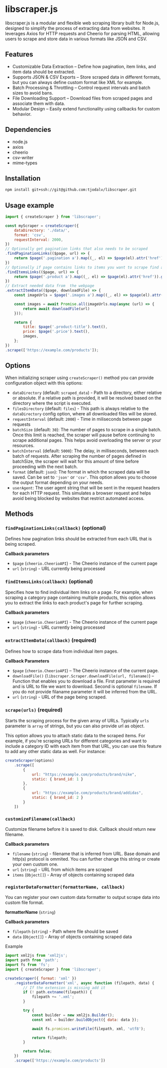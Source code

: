 # libscraper.js

libscraper.js is a modular and flexible web scraping library built for Node.js, designed to simplify the process of extracting data from websites. It leverages Axios for HTTP requests and Cheerio for parsing HTML, allowing users to scrape and store data in various formats like JSON and CSV.

## Features

- Customizable Data Extraction – Define how pagination, item links, and item data should be extracted.
- Supports JSON & CSV Exports – Store scraped data in different formats, but you can always define custom format like XML for example.
- Batch Processing & Throttling – Control request intervals and batch sizes to avoid bans.
- File Downloading Support – Download files from scraped pages and associate them with data.
- Modular Design – Easily extend functionality using callbacks for custom behavior.

## Dependencies

- node.js
- axios
- cheerio
- csv-writer
- mime-types

## Installation

```bash
npm install git+ssh://git@github.com:tjodalv/libscraper.git
```

## Usage example

```js
import { createScraper } from 'libscraper';

const myScraper = createScraper({
    dataDirectory: './data/',
    format: 'csv',
    requestInterval: 2000,
})
// Optionally get pagination links that also needs to be scraped
.findPaginationLinks(($page, url) => {
    return $page('.pagination a').map((_, el) => $page(el).attr('href')).get();
})
// Optionally if page contains links to items you want to scrape find and return array of links
.findItemsLinks(($page, url) => {
    return $page('.product a').map((_, el) => $page(el).attr('href')).get();
})
// Extract needed data from  the webpage
.extractItemData(($page, downloadFile) => {
    const imageUrls = $page('.images a').map((_, el) => $page(el).attr('href')).get();

    const images = await Promise.all(imageUrls.map(async (url) => {
        return await downloadFile(url)
    }));

    return {
        title: $page('.product-title').text(),
        price: $page('.price').text(),
        images,
    };
})
.scrape(['https://example.com/products']);
```

## Options

When initializing scraper using `createScraper()` method you can provide configuration object with this options:

- `dataDirectory` (default: `scraped_data`) - Path to a directory, either relative or absolute. If a relative path is provided, it will be resolved based on the directory where the script is executed.
- `filesDirectory` (default: `files`) - This path is always relative to the `dataDirectory` config option, where all downloaded files will be stored.
- `requestInterval` (default: `2000`) - Time in miliseconds between page requests
- `batchSize` (default: `30`): The number of pages to scrape in a single batch. Once this limit is reached, the scraper will pause before continuing to scrape additional pages. This helps avoid overloading the server or your resources.
- `batchInterval` (default: `5000`): The delay, in milliseconds, between each batch of requests. After scraping the number of pages defined in batchSize, the scraper will wait for this amount of time before proceeding with the next batch.
- `format` (default: `json`): The format in which the scraped data will be saved. Can be set to `'json'` or `'csv'`. This option allows you to choose the output format depending on your needs.
- `userAgent`: The user agent string that will be sent in the request headers for each HTTP request. This simulates a browser request and helps avoid being blocked by websites that restrict automated access.

## Methods

### `findPaginationLinks(callback)` (optional)
Defines how pagination links should be extracted from each URL that is being scraped.

**Callback parameters**
- `$page` (`cheerio.CheerioAPI`) - The Cheerio instance of the current page
- `url` (`string`) - URL currently being processed

### `findItemsLinks(callback)` (optional)
Specifies how to find individual item links on a page. For example, when scraping a category page containing multiple products, this option allows you to extract the links to each product's page for further scraping.

**Callback parameters**
- `$page` (`cheerio.CheerioAPI`) - The Cheerio instance of the current page
- `url` (`string`) - URL currently being processed

### `extractItemData(callback)` (required)
Defines how to scrape data from individual item pages.

**Callback Parameters**
- `$page` (`cheerio.CheerioAPI`) – The Cheerio instance of the current page.
- `downloadFile()` (`libscraper.Scraper.downloadFile(url, filename)`) – Function that enables you to download a file. First parameter is required and is URL to file we want to download. Second is optional `filename`. If you do not provide filaname parameter it will be inferred from the URL.
- `url` (`string`) - URL of the page being scraped.

### `scrape(urls)` (required)
Starts the scraping process for the given array of URLs. Typically `urls` parameter is `array` of strings, but you can also provide url as object.

This option allows you to attach static data to the scraped items. For example, if you're scraping URLs for different categories and want to include a category ID with each item from that URL, you can use this feature to add any other static data as well. For instance:

```js
createScraper(options)
    .scrape([
        {
            url: "https://example.com/products/brand/nike",
            static: { brand_id: 1 }
        },
        {
            url: "https://example.com/products/brand/addidas",
            static: { brand_id: 2 }
        }
    ])
```

### `customizeFilename(callback)`
Customize filename before it is saved to disk. Callback should return new filename.

**Callback parameters**
- `filename` (`string`) - filename that is inferred from URL. Base domain and http(s) protocol is ommited. You can further change this string or create your own custom one.
- `url` (`string`) - URL from which items are scraped
- `items` (`Object[]`) - Array of objects containing scraped data

### `registerDataFormatter(formatterName, callback)`
You can register your own custom data formatter to output scrape data into custom file format.

**formatterName** (`string`)

**Callback parameters**
- `filepath` (`string`) - Path where file should be saved
- `data` (`Object[]`) - Array of objects containing scraped data

Example

```js
import xml2js from 'xml2js';
import path from 'path';
import fs from 'fs';
import { createScraper } from 'libscraper';

createScraper({ format: 'xml' })
    .registerDataFormatter('xml', async function (filepath, data) {
        // If the extension is missing add it
        if (! path.extname(filepath)) {
            filepath += '.xml';
        }

        try {
            const builder = new xml2js.Builder();
            const xml = builder.buildObject({ data: data });

            await fs.promises.writeFile(filepath, xml, 'utf8');

            return filepath;
        }

        return false;
    })
    .scrape(['https://example.com/products'])
```